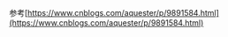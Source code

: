 <!--
author: 一见
date: 2021-09-28
title: 常见gcc编译问题解决方法集
tags: gcc
summary: gcc编译问题方法集
-->
参考[https://www.cnblogs.com/aquester/p/9891584.html](https://www.cnblogs.com/aquester/p/9891584.html) 
